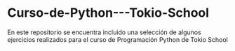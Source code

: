 ﻿# Curso-de-Python---Tokio-School


En este repositorio se encuentra incluido una selección de algunos ejercicios realizados para el curso de Programación Python de Tokio School

